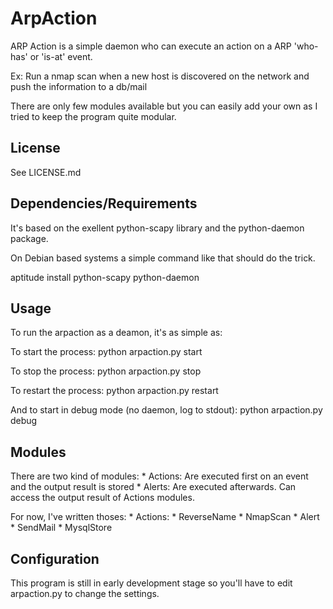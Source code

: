 ArpAction
=========

ARP Action is a simple daemon who can execute an
action on a ARP 'who-has' or 'is-at' event.

Ex: Run a nmap scan when a new host is discovered
on the network and push the information to a db/mail

There are only few modules available but you can
easily add your own as I tried to keep the program
quite modular.

License
-------
See LICENSE.md


Dependencies/Requirements
-------------------------
It's based on the exellent python-scapy library and 
the python-daemon package.

On Debian based systems a simple command like that 
should do the trick.

  aptitude install python-scapy python-daemon 


Usage
-----
To run the arpaction as a deamon, it's as simple as:

To start the process:
    python arpaction.py start

To stop the process:
    python arpaction.py stop

To restart the process:
    python arpaction.py restart

And to start in debug mode (no daemon, log to stdout):
    python arpaction.py debug


Modules
-------
There are two kind of modules:
    *   Actions: Are executed first on an event and the 
output result is stored
    *   Alerts: Are executed afterwards. Can access the
output result of Actions modules.

For now, I've written thoses:
    *   Actions:
        * ReverseName
        * NmapScan
    *   Alert
        * SendMail
        * MysqlStore


Configuration
-------------
This program is still in early development stage so you'll
have to edit arpaction.py to change the settings.
